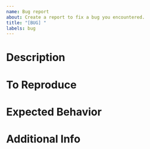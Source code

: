 ```yaml
---
name: Bug report
about: Create a report to fix a bug you encountered.
title: "[BUG] "
labels: bug
---
```


# Description

<!-- A clear and concise description of what the bug is. -->

# To Reproduce

<!-- Steps to reproduce the behavior. -->

# Expected Behavior

<!-- A clear and concise description of what you expected to happen. -->

# Additional Info

<!-- # Screenshots -->
<!-- If applicable, add screenshots to help explain your problem. -->

<!-- # Platform -->
<!-- If necessary add information about the device and versions you're using. -->

<!-- # Additional context -->
<!-- Add any other context about the problem here. -->
